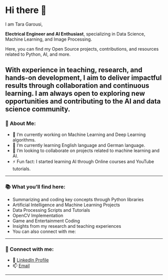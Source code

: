 # Hi there 👋

I am Tara Garousi,  

**Electrical Engineer and AI Enthusiast**, specializing in Data Science, Machine Learning, and Image Processing.  

Here, you can find my Open Source projects, contributions, and resources related to Python, AI, and more.

With experience in teaching, research, and hands-on development, I aim to deliver impactful results through collaboration and continuous learning.
I am always open to exploring new opportunities and contributing to the AI and data science community.
---

### 🚀 **About Me:**
- 🧠 I’m currently working on Machine Learning and Deep Learning algorithms.
- 🌱 I’m currently learning English language and German language.
- 🤝 I’m looking to collaborate on projects related to machine learning and AI.
- ⚡ Fun fact: I started learning AI through Online courses and YouTube tutorials.

---

### 📚 **What you’ll find here:**
- Summarizing and coding key concepts through Python libraries
- Artificial Intelligence and Machine Learning Projects
- Data Processing Scripts and Tutorials
- OpenCV Implementation
- Game and Entertainment Coding
- Insights from my research and teaching experiences
- You can also connect with me:

---

### 🌟 **Connect with me:**
- 💼 [LinkedIn Profile](www.linkedin.com/in/tara-garousi-315807184)
- 📫 [Email](taragarousi431@gmail.com)
---
